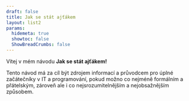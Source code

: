 ```yaml
---
draft: false
title: Jak se stát ajťákem
layout: list2
params:
  hidemeta: true
  showtoc: false
  ShowBreadCrumbs: false
---
```


Vítej v mém návodu **Jak se stát ajťákem!**

Tento návod má za cíl být zdrojem informací a průvodcem pro úplné začátečníky v IT a programování, pokud možno co nejméně formálním a přátelským, zároveň ale i co nejsrozumitelnějším a nejobsažnějším způsobem.